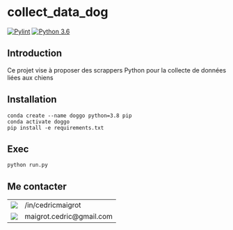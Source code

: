 # collect_data_dog

[![Pylint](https://github.com/cedricmaigrot/collect_data_dog/actions/workflows/pylint.yml/badge.svg)](https://github.com/cedricmaigrot/collect_data_dog/actions/workflows/pylint.yml)
[![Python 3.6](https://img.shields.io/badge/python-3.10-blue.svg)](https://www.python.org/downloads/release/python-3109/)


## Introduction

Ce projet vise à proposer des scrappers Python pour la collecte de données liées aux chiens

## Installation

```shell
conda create --name doggo python=3.8 pip
conda activate doggo
pip install -e requirements.txt
```

## Exec

```shell
python run.py
```


## Me contacter

<table style="width: 100%; border: none;" cellspacing="0" cellpadding="0" border="0">
  <tr>
  <td>
    <img src="https://img.shields.io/badge/linkedin-%230077B5.svg?style=for-the-badge&logo=linkedin&logoColor=whit" />
  </td>
  <td>
    /in/cedricmaigrot
  </td>
</tr>
  <tr>
  <td>
    <img src="https://img.shields.io/badge/Gmail-D14836?style=for-the-badge&logo=gmail&logoColor=white" />
  </td>
  <td>
    maigrot.cedric@gmail.com
  </td>
</tr>
</table>
